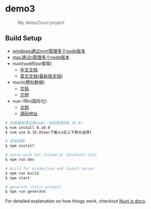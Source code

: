 # demo3

> My demo2nuxt project

## Build Setup

- [windows通过nvm管理多个node版本](https://github.com/coreybutler/nvm-windows)
- [mac通过n管理多个node版本](https://www.npmjs.com/package/n)
- nuxt(vue的ssr框架)
	- [中文文档](https://zh.nuxtjs.org/guide)
	- [英文文档(最新版文档)](https://nuxtjs.org/guide)
- mock(模拟数据)
	- [文档](https://github.com/nuysoft/Mock/wiki)
	- [示例](http://mockjs.com/examples.html)
- vue-i18n(国际化)
	- [文档](http://kazupon.github.io/vue-i18n/)
	- [源码地址](https://github.com/kazupon/vue-i18n)

``` bash
# 安装最新稳定版node（当前使用的8.10.0）
$ nvm install 8.10.0
$ nvm use 8.10.0(mac下输入n后上下箭头选择)

# 安装依赖
$ npm install

# serve with hot reload at localhost:5211
$ npm run dev

# build for production and launch server
$ npm run build
$ npm start

# generate static project
$ npm run generate
```

For detailed explanation on how things work, checkout [Nuxt.js docs](https://nuxtjs.org).
